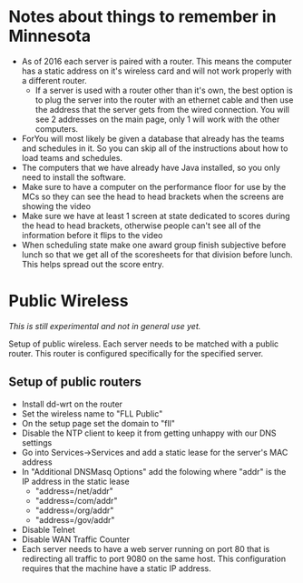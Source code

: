 Notes about things to remember in Minnesota
===========================================

  * As of 2016 each server is paired with a router. This means the computer has a static address on it's wireless card and will not work properly with a different router.
    * If a server is used with a router other than it's own, the best option is to plug the server into the router with an ethernet cable and then use the address that the server gets from the wired connection. You will see 2 addresses on the main page, only 1 will work with the other computers.
  * ForYou will most likely be given a database that already has the teams and schedules in it. So you can skip all of the instructions about how to load teams and schedules.
  * The computers that we have already have Java installed, so you only need to install the software.
  * Make sure to have a computer on the performance floor for use by the MCs so they can see the head to head brackets when the screens are showing the video
  * Make sure we have at least 1 screen at state dedicated to scores during the head to head brackets, otherwise people can't see all of the information before it flips to the video
  * When scheduling state make one award group finish subjective before lunch so that we get all of the scoresheets for that division before lunch. This helps spread out the score entry.

Public Wireless
==============

*This is still experimental and not in general use yet.*

Setup of public wireless. Each server needs to be matched with a public router. This router is configured specifically for the specified server.

Setup of public routers
-----------------------
  * Install dd-wrt on the router
  * Set the wireless name to "FLL Public"
  * On the setup page set the domain to "fll"
  * Disable the NTP client to keep it from getting unhappy with our DNS settings
  * Go into Services->Services and add a static lease for the server's MAC address
  * In "Additional DNSMasq Options" add the folowing where "addr" is the IP address in the static lease
    * "address=/net/addr" 
    * "address=/com/addr" 
    * "address=/org/addr" 
    * "address=/gov/addr" 
  * Disable Telnet
  * Disable WAN Traffic Counter
  * Each server needs to have a web server running on port 80 that is redirecting all traffic to port 9080 on the same host. This configuration requires that the machine have a static IP address.

